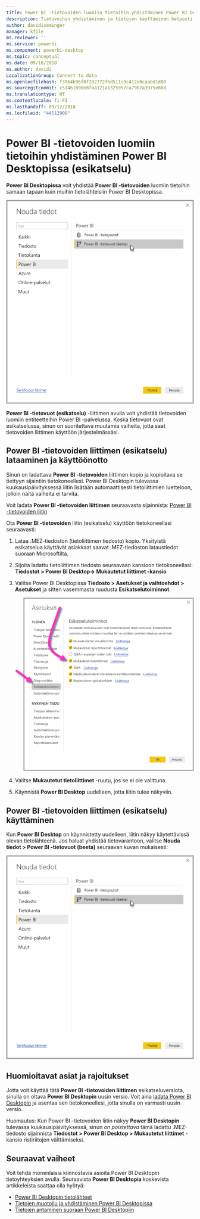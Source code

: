 ```yaml
---
title: Power BI -tietovoiden luomiin tietoihin yhdistäminen Power BI Desktopissa (esikatselu)
description: Tietovoihin yhdistäminen ja tietojen käyttäminen helposti Power BI Desktopissa
author: davidiseminger
manager: kfile
ms.reviewer: ''
ms.service: powerbi
ms.component: powerbi-desktop
ms.topic: conceptual
ms.date: 09/10/2018
ms.author: davidi
LocalizationGroup: Connect to data
ms.openlocfilehash: f3964b96f8f282772f6d511c9c412e0caabd1d00
ms.sourcegitcommit: c51461690e8faa121a1325957ca79b7a3975e8b8
ms.translationtype: HT
ms.contentlocale: fi-FI
ms.lasthandoff: 09/12/2018
ms.locfileid: "44512908"
---
```

# <a name="connect-to-data-created-by-power-bi-dataflows-in-power-bi-desktop-preview"></a>Power BI -tietovoiden luomiin tietoihin yhdistäminen Power BI Desktopissa (esikatselu)
**Power BI Desktopissa** voit yhdistää **Power BI -tietovoiden** luomiin tietoihin samaan tapaan kuin muihin tietolähteisiin Power BI Desktopissa.

![Tietovoihin yhdistäminen](media/desktop-connect-dataflows/connect-dataflows_01.png)

**Power BI -tietovuot (esikatselu)** -liittimen avulla voit yhdistää tietovoiden luomiin entiteetteihin Power BI -palvelussa. Koska tietovuot ovat esikatselussa, sinun on suoritettava muutamia vaiheita, jotta saat tietovoiden liittimen käyttöön järjestelmässäsi. 


## <a name="download-and-enable-the-power-bi-dataflows-connector-preview"></a>Power BI -tietovoiden liittimen (esikatselu) lataaminen ja käyttöönotto

Sinun on ladattava **Power BI -tietovoiden** liittimen kopio ja kopioitava se tiettyyn sijaintiin tietokoneellesi. Power BI Desktopin tulevassa kuukausipäivityksessä liitin lisätään automaattisesti tietoliittimien luetteloon, jolloin näitä vaiheita ei tarvita.

Voit ladata **Power BI -tietovoiden liittimen** seuraavasta sijainnista: [Power BI -tietovoiden liitin](https://visuals.azureedge.net/cds-analytics/PublicPreview/CDSA.mez)

Ota **Power BI -tietovoiden** liitin (esikatselu) käyttöön tietokoneellasi seuraavasti:

1. Lataa .MEZ-tiedoston (tietoliittimen tiedosto) kopio. Yksityistä esikatselua käyttävät asiakkaat saavat .MEZ-tiedoston lataustiedot suoraan Microsoftilta.

2. Sijoita ladattu tietoliittimen tiedosto seuraavaan kansioon tietokoneellasi: **Tiedostot > Power BI Desktop-> Mukautetut liittimet -kansio**

3. Valitse Power BI Desktopissa **Tiedosto > Asetukset ja vaihtoehdot > Asetukset** ja sitten vasemmasta ruudusta **Esikatselutoiminnot**.

    ![Mukautettujen liittimien käyttöönotto](media/desktop-connect-dataflows/connect-dataflows_02.png)

4. Valitse **Mukautetut tietoliittimet** -ruutu, jos se ei ole valittuna. 

5. Käynnistä **Power BI Desktop** uudelleen, jotta liitin tulee näkyviin.

## <a name="use-the-power-bi-dataflows-connector-preview"></a>Power BI -tietovoiden liittimen (esikatselu) käyttäminen
Kun **Power BI Desktop** on käynnistetty uudelleen, liitin näkyy käytettävissä olevan tietolähteenä. Jos haluat yhdistää tietovarantoon, valitse **Nouda tiedot > Power BI -tietovuot (beeta)** seuraavan kuvan mukaisesti:

![Tietovoihin yhdistäminen](media/desktop-connect-dataflows/connect-dataflows_01.png)

## <a name="considerations-and-limitations"></a>Huomioitavat asiat ja rajoitukset

Jotta voit käyttää tätä **Power BI -tietovoiden liittimen** esikatseluversiota, sinulla on oltava **Power BI Desktopin** uusin versio. Voit aina [ladata Power BI Desktopin](desktop-get-the-desktop.md) ja asentaa sen tietokoneellesi, jotta sinulla on varmasti uusin versio.  

Huomautus: Kun Power BI -tietovoiden liitin näkyy **Power BI Desktopin** tulevassa kuukausipäivityksessä, sinun *on poistettava* tämä ladattu .MEZ-tiedosto sijainnista **Tiedostot > Power BI Desktop > Mukautetut liittimet** -kansio ristiriitojen välttämiseksi. 


## <a name="next-steps"></a>Seuraavat vaiheet
Voit tehdä monenlaisia kiinnostavia asioita Power BI Desktopin tietoyhteyksien avulla. Seuraavista **Power BI Desktopia** koskevista artikkeleista saattaa olla hyötyä:

* [Power BI Desktopin tietolähteet](desktop-data-sources.md)
* [Tietojen muotoilu ja yhdistäminen Power BI Desktopissa](desktop-shape-and-combine-data.md)
* [Tietojen antaminen suoraan Power BI Desktopiin](desktop-enter-data-directly-into-desktop.md)   

